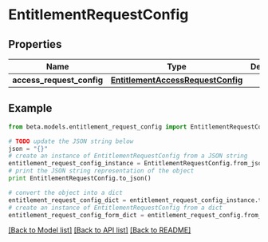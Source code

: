 # EntitlementRequestConfig


## Properties
Name | Type | Description | Notes
------------ | ------------- | ------------- | -------------
**access_request_config** | [**EntitlementAccessRequestConfig**](EntitlementAccessRequestConfig.md) |  | [optional] 

## Example

```python
from beta.models.entitlement_request_config import EntitlementRequestConfig

# TODO update the JSON string below
json = "{}"
# create an instance of EntitlementRequestConfig from a JSON string
entitlement_request_config_instance = EntitlementRequestConfig.from_json(json)
# print the JSON string representation of the object
print EntitlementRequestConfig.to_json()

# convert the object into a dict
entitlement_request_config_dict = entitlement_request_config_instance.to_dict()
# create an instance of EntitlementRequestConfig from a dict
entitlement_request_config_form_dict = entitlement_request_config.from_dict(entitlement_request_config_dict)
```
[[Back to Model list]](../README.md#documentation-for-models) [[Back to API list]](../README.md#documentation-for-api-endpoints) [[Back to README]](../README.md)


